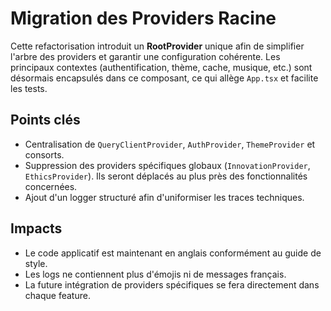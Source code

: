 # Migration des Providers Racine

Cette refactorisation introduit un **RootProvider** unique afin de simplifier l'arbre des providers et garantir une configuration cohérente. Les principaux contextes (authentification, thème, cache, musique, etc.) sont désormais encapsulés dans ce composant, ce qui allège `App.tsx` et facilite les tests.

## Points clés
- Centralisation de `QueryClientProvider`, `AuthProvider`, `ThemeProvider` et consorts.
- Suppression des providers spécifiques globaux (`InnovationProvider`, `EthicsProvider`). Ils seront déplacés au plus près des fonctionnalités concernées.
- Ajout d'un logger structuré afin d'uniformiser les traces techniques.

## Impacts
- Le code applicatif est maintenant en anglais conformément au guide de style.
- Les logs ne contiennent plus d'émojis ni de messages français.
- La future intégration de providers spécifiques se fera directement dans chaque feature.

